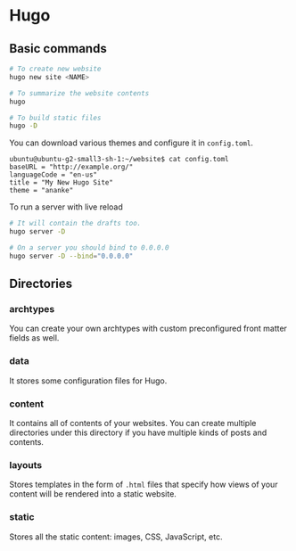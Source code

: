 # Hugo

## Basic commands

```bash
# To create new website
hugo new site <NAME>

# To summarize the website contents
hugo

# To build static files
hugo -D
```

You can download various themes and configure it in `config.toml`.

```env
ubuntu@ubuntu-g2-small3-sh-1:~/website$ cat config.toml 
baseURL = "http://example.org/"
languageCode = "en-us"
title = "My New Hugo Site"
theme = "ananke"
```

To run a server with live reload

```bash
# It will contain the drafts too.
hugo server -D 

# On a server you should bind to 0.0.0.0
hugo server -D --bind="0.0.0.0"
```

## Directories

### archtypes

You can create your own archtypes with custom preconfigured front matter fields as well.

### data

It stores some configuration files for Hugo. 

### content

It contains all of contents of your websites. You can create multiple directories under this directory if you have multiple kinds of posts and contents.

### layouts

Stores templates in the form of `.html` files that specify how views of your content will be rendered into a static website.

### static

Stores all the static content: images, CSS, JavaScript, etc.
